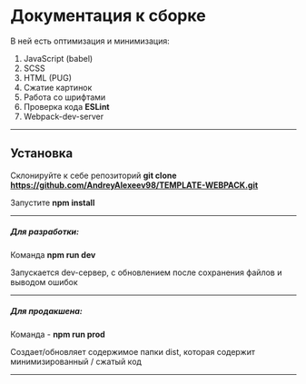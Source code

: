 # Документация к сборке

В ней есть оптимизация и минимизация:

1. JavaScript (babel)
2. SCSS
3. HTML (PUG)
4. Сжатие картинок
5. Работа со шрифтами
6. Проверка кода **ESLint**
7. Webpack-dev-server

----

## Установка

Склонируйте к себе репозиторий **git clone https://github.com/AndreyAlexeev98/TEMPLATE-WEBPACK.git**

Запустите  **npm install**

---

##### Для разработки:

Команда **npm run dev**

Запускается dev-сервер, с обновлением после сохранения файлов и выводом ошибок

---

##### Для продакшена:

Команда - **npm run prod**

Создает/обновляет содержимое папки dist, которая содержит минимизированный / сжатый код

---